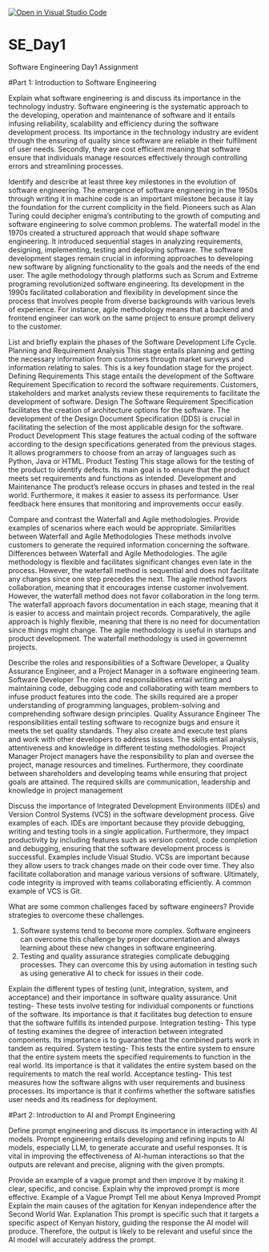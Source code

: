 [![Open in Visual Studio Code](https://classroom.github.com/assets/open-in-vscode-2e0aaae1b6195c2367325f4f02e2d04e9abb55f0b24a779b69b11b9e10269abc.svg)](https://classroom.github.com/online_ide?assignment_repo_id=15565864&assignment_repo_type=AssignmentRepo)
# SE_Day1
Software Engineering Day1 Assignment

#Part 1: Introduction to Software Engineering

Explain what software engineering is and discuss its importance in the technology industry.
Software engineering is the systematic approach to the developing, operation and maintenance of software and it entails infusing reliability, scalability and efficiency during the software development process. 
Its importance in the technology industry are evident through the ensuring of quality since software are reliable in their fulfilment of user needs. Secondly, they are cost efficient meaning that software ensure that individuals manage resources effectively through controlling errors and streamlining processes.


Identify and describe at least three key milestones in the evolution of software engineering.
The emergence of software engineering in the 1950s through writing it in machine code is an important milestone because it lay the foundation for the current complicity in the field. Pioneers such as Alan Turing could decipher enigma’s contributing to the growth of computing and software engineering to solve common problems.
The waterfall model in the 1970s created a structured approach that would shape software engineering. It introduced sequential stages in analyzing requirements, designing, implementing, testing and deploying software. The software development stages remain crucial in informing approaches to developing new software by aligning functionality to the goals and the needs of the end user.
The agile methodology through platforms such as Scrum and Extreme programing revolutionized software engineering. Its development in the 1990s facilitated collaboration and flexibility in development since the process that involves people from diverse backgrounds with various levels of experience. For instance, agile methodology means that a backend and frontend engineer can work on the same project to ensure prompt delivery to the customer.


List and briefly explain the phases of the Software Development Life Cycle.
Planning and Requirement Analysis
This stage entails planning and getting the necessary information from customers through market surveys and information relating to sales. This is a key foundation stage for the project.
Defining Requirements
This stage entails the development of the Software Requirement Specification to record the software requirements. Customers, stakeholders and market analysts review these requirements to facilitate the development of software.
Design
The Software Requirement Specification facilitates the creation of architecture options for the software. The development of the Design Document Specification (DDS) is crucial in facilitating the selection of the most applicable design for the software.
Product Development
This stage features the actual coding of the software according to the design specifications generated from the previous stages. It allows programmers to choose from an array of languages such as Python, Java or HTML.
Product Testing
This stage allows for the testing of the product to identify defects. Its main goal is to ensure that the product meets set requirements and functions as intended.
Development and Maintenance
The product’s release occurs in phases and tested in the real world. Furthermore, it makes it easier to assess its performance. User feedback here ensures that monitoring and improvements occur easily.


Compare and contrast the Waterfall and Agile methodologies. Provide examples of scenarios where each would be appropriate.
Similarities between Waterfall and Agile Methodologies
These methods involve customers to generate the required information concerning the software.
Differences between Waterfall and Agile Methodologies.
The agile methodology is flexible and facilitates significant changes even late in the process. However, the waterfall method is sequential and does not facilitate any changes since one step precedes the next.
The agile method favors collaboration, meaning that it encourages intense customer involvement. However, the waterfall method does not favor collaboration in the long term.
The waterfall approach favors documentation in each stage, meaning that it is easier to access and maintain project records. Comparatively, the agile approach is highly flexible, meaning that there is no need for documentation since things might change.
The agile methodology is useful in startups and product development. The waterfall methodology is used in governemnt projects.


Describe the roles and responsibilities of a Software Developer, a Quality Assurance Engineer, and a Project Manager in a software engineering team.
Software Developer
The roles and responsibilities entail writing and maintaining code, debugging code and collaborating with team members to infuse product features into the code.
The skills required are a proper understanding of programming languages, problem-solving and comprehending software design principles.
Quality Assurance Engineer
The responsibilities entail testing software to recognize bugs and ensure it meets the set quality standards. They also create and execute test plans and work with other developers to address issues.
The skills entail analysis, attentiveness and knowledge in different testing methodologies.
Project Manager
Project managers have the responsibility to plan and oversee the project, manage resources and timelines. Furthermore, they coordinate between shareholders and developing teams while ensuring that project goals are attained.
The required skills are communication, leadership and knowledge in project management


Discuss the importance of Integrated Development Environments (IDEs) and Version Control Systems (VCS) in the software development process. Give examples of each.
IDEs are important because they provide debugging, writing and testing tools in a single application. Furthermore, they impact productivity by including features such as version control, code completion and debugging, ensuring that the software development process is successful. Examples include Visual Studio.
VCSs are important because they allow users to track changes made on their code over time. They also facilitate collaboration and manage various versions of software. Ultimately, code integrity is improved with teams collaborating efficiently. A common example of VCS is Git.


What are some common challenges faced by software engineers? Provide strategies to overcome these challenges.
1.	Software systems tend to become more complex. Software engineers can overcome this challenge by proper documentation and always learning about these new changes in software engineering.
2.	Testing and quality assurance strategies complicate debugging processes. They can overcome this by using automation in testing such as using generative AI to check for issues in their code.


Explain the different types of testing (unit, integration, system, and acceptance) and their importance in software quality assurance.
Unit testing- These tests involve testing for individual components or functions of the software. Its importance is that it facilitates bug detection to ensure that the software fulfills its intended purpose.
Integration testing- This type of testing examines the degree of interaction between integrated components. Its importance is to guarantee that the combined parts work in tandem as required.
System testing- This tests the entire system to ensure that the entire system meets the specified requirements to function in the real world. Its importance is that it validates the entire system based on the requirements to match the real world.
Acceptance testing- This test measures how the software aligns with user requirements and business processes. Its importance is that it confirms whether the software satisfies user needs and its readiness for deployment.


#Part 2: Introduction to AI and Prompt Engineering


Define prompt engineering and discuss its importance in interacting with AI models.
Prompt engineering entails developing and refining inputs to AI models, especially LLM, to generate accurate and useful responses. It is vital in improving the effectiveness of AI-human interactions so that the outputs are relevant and precise, aligning with the given prompts.

Provide an example of a vague prompt and then improve it by making it clear, specific, and concise. Explain why the improved prompt is more effective.
Example of a Vague Prompt
Tell me about Kenya
Improved Prompt
Explain the main causes of the agitation for Kenyan independence after the Second World War.
Explanation
This prompt is specific such that it targets a specific aspect of Kenyan history, guiding the response the AI model will produce. Therefore, the output is likely to be relevant and useful since the AI model will accurately address the prompt.
